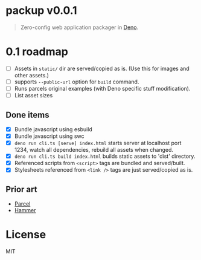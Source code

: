 # packup v0.0.1

> Zero-config web application packager in [Deno][Deno].

# 0.1 roadmap

- [ ] Assets in `static/` dir are served/copied as is. (Use this for images and
  other assets.)
- [ ] supports `--public-url` option for `build` command.
- [ ] Runs parcels original examples (with Deno specific stuff modification).
- [ ] List asset sizes

## Done items

- [x] Bundle javascript using esbuild
- [x] Bundle javascript using swc
- [x] `deno run cli.ts [serve] index.html` starts server at localhost port 1234,
  watch all dependencies, rebuild all assets when changed.
- [x] `deno run cli.ts build index.html` builds static assets to 'dist'
  directory.
- [x] Referenced scripts from `<script>` tags are bundled and served/built.
- [x] Stylesheets referenced from `<link />` tags are just served/copied as is.

## Prior art

- [Parcel][]
- [Hammer][]

# License

MIT

[Parcel]: https://parceljs.org/
[Deno]: https://deno.land/
[Hammer]: https://github.com/sinclairzx81/hammer
